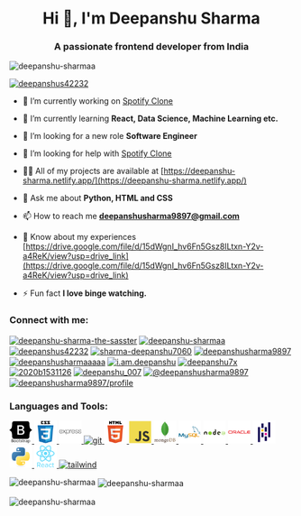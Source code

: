 <h1 align="center">Hi 👋, I'm Deepanshu Sharma</h1>
<h3 align="center">A passionate frontend developer from India</h3>

<p align="left"> <img src="https://komarev.com/ghpvc/?username=deepanshu-sharmaa&label=Profile%20views&color=0e75b6&style=flat" alt="deepanshu-sharmaa" /> </p>

<p align="left"> <a href="https://twitter.com/deepanshus42232" target="blank"><img src="https://img.shields.io/twitter/follow/deepanshus42232?logo=twitter&style=for-the-badge" alt="deepanshus42232" /></a> </p>

- 🔭 I’m currently working on [Spotify Clone](https://github.com/deepanshu-sharmaa/clone-spotify)

- 🌱 I’m currently learning **React, Data Science, Machine Learning etc.**

- 🤝 I’m looking for a new role **Software Engineer**

- 🤝 I’m looking for help with [Spotify Clone](https://github.com/deepanshu-sharmaa/clone-spotify)

- 👨‍💻 All of my projects are available at [https://deepanshu-sharma.netlify.app/](https://deepanshu-sharma.netlify.app/)

- 💬 Ask me about **Python, HTML and CSS**

- 📫 How to reach me **deepanshusharma9897@gmail.com**

- 📄 Know about my experiences [https://drive.google.com/file/d/15dWgnI_hv6Fn5Gsz8ILtxn-Y2v-a4ReK/view?usp=drive_link](https://drive.google.com/file/d/15dWgnI_hv6Fn5Gsz8ILtxn-Y2v-a4ReK/view?usp=drive_link)

- ⚡ Fun fact **I love binge watching.**

<h3 align="left">Connect with me:</h3>
<p align="left">
<a href="https://codepen.io/deepanshu-sharma-the-sasster" target="blank"><img align="center" src="https://raw.githubusercontent.com/rahuldkjain/github-profile-readme-generator/master/src/images/icons/Social/codepen.svg" alt="deepanshu-sharma-the-sasster" height="30" width="40" /></a>
<a href="https://dev.to/deepanshu-sharmaa" target="blank"><img align="center" src="https://raw.githubusercontent.com/rahuldkjain/github-profile-readme-generator/master/src/images/icons/Social/devto.svg" alt="deepanshu-sharmaa" height="30" width="40" /></a>
<a href="https://twitter.com/deepanshus42232" target="blank"><img align="center" src="https://raw.githubusercontent.com/rahuldkjain/github-profile-readme-generator/master/src/images/icons/Social/twitter.svg" alt="deepanshus42232" height="30" width="40" /></a>
<a href="https://linkedin.com/in/sharma-deepanshu7060" target="blank"><img align="center" src="https://raw.githubusercontent.com/rahuldkjain/github-profile-readme-generator/master/src/images/icons/Social/linked-in-alt.svg" alt="sharma-deepanshu7060" height="30" width="40" /></a>
<a href="https://codesandbox.com/deepanshusharma9897" target="blank"><img align="center" src="https://raw.githubusercontent.com/rahuldkjain/github-profile-readme-generator/master/src/images/icons/Social/codesandbox.svg" alt="deepanshusharma9897" height="30" width="40" /></a>
<a href="https://kaggle.com/deepanshusharmaaaaa" target="blank"><img align="center" src="https://raw.githubusercontent.com/rahuldkjain/github-profile-readme-generator/master/src/images/icons/Social/kaggle.svg" alt="deepanshusharmaaaaa" height="30" width="40" /></a>
<a href="https://instagram.com/i.am.deepanshu" target="blank"><img align="center" src="https://raw.githubusercontent.com/rahuldkjain/github-profile-readme-generator/master/src/images/icons/Social/instagram.svg" alt="i.am.deepanshu" height="30" width="40" /></a>
<a href="https://www.codechef.com/users/deepanshu7x" target="blank"><img align="center" src="https://cdn.jsdelivr.net/npm/simple-icons@3.1.0/icons/codechef.svg" alt="deepanshu7x" height="30" width="40" /></a>
<a href="https://www.hackerrank.com/2020b1531126" target="blank"><img align="center" src="https://raw.githubusercontent.com/rahuldkjain/github-profile-readme-generator/master/src/images/icons/Social/hackerrank.svg" alt="2020b1531126" height="30" width="40" /></a>
<a href="https://www.leetcode.com/deepanshu_007" target="blank"><img align="center" src="https://raw.githubusercontent.com/rahuldkjain/github-profile-readme-generator/master/src/images/icons/Social/leet-code.svg" alt="deepanshu_007" height="30" width="40" /></a>
<a href="https://www.hackerearth.com/@deepanshusharma9897" target="blank"><img align="center" src="https://raw.githubusercontent.com/rahuldkjain/github-profile-readme-generator/master/src/images/icons/Social/hackerearth.svg" alt="@deepanshusharma9897" height="30" width="40" /></a>
<a href="https://auth.geeksforgeeks.org/user/deepanshusharma9897/profile" target="blank"><img align="center" src="https://raw.githubusercontent.com/rahuldkjain/github-profile-readme-generator/master/src/images/icons/Social/geeks-for-geeks.svg" alt="deepanshusharma9897/profile" height="30" width="40" /></a>
</p>

<h3 align="left">Languages and Tools:</h3>
<p align="left"> <a href="https://getbootstrap.com" target="_blank" rel="noreferrer"> <img src="https://raw.githubusercontent.com/devicons/devicon/master/icons/bootstrap/bootstrap-plain-wordmark.svg" alt="bootstrap" width="40" height="40"/> </a> <a href="https://www.w3schools.com/css/" target="_blank" rel="noreferrer"> <img src="https://raw.githubusercontent.com/devicons/devicon/master/icons/css3/css3-original-wordmark.svg" alt="css3" width="40" height="40"/> </a> <a href="https://expressjs.com" target="_blank" rel="noreferrer"> <img src="https://raw.githubusercontent.com/devicons/devicon/master/icons/express/express-original-wordmark.svg" alt="express" width="40" height="40"/> </a> <a href="https://git-scm.com/" target="_blank" rel="noreferrer"> <img src="https://www.vectorlogo.zone/logos/git-scm/git-scm-icon.svg" alt="git" width="40" height="40"/> </a> <a href="https://www.w3.org/html/" target="_blank" rel="noreferrer"> <img src="https://raw.githubusercontent.com/devicons/devicon/master/icons/html5/html5-original-wordmark.svg" alt="html5" width="40" height="40"/> </a> <a href="https://developer.mozilla.org/en-US/docs/Web/JavaScript" target="_blank" rel="noreferrer"> <img src="https://raw.githubusercontent.com/devicons/devicon/master/icons/javascript/javascript-original.svg" alt="javascript" width="40" height="40"/> </a> <a href="https://www.mongodb.com/" target="_blank" rel="noreferrer"> <img src="https://raw.githubusercontent.com/devicons/devicon/master/icons/mongodb/mongodb-original-wordmark.svg" alt="mongodb" width="40" height="40"/> </a> <a href="https://www.mysql.com/" target="_blank" rel="noreferrer"> <img src="https://raw.githubusercontent.com/devicons/devicon/master/icons/mysql/mysql-original-wordmark.svg" alt="mysql" width="40" height="40"/> </a> <a href="https://nodejs.org" target="_blank" rel="noreferrer"> <img src="https://raw.githubusercontent.com/devicons/devicon/master/icons/nodejs/nodejs-original-wordmark.svg" alt="nodejs" width="40" height="40"/> </a> <a href="https://www.oracle.com/" target="_blank" rel="noreferrer"> <img src="https://raw.githubusercontent.com/devicons/devicon/master/icons/oracle/oracle-original.svg" alt="oracle" width="40" height="40"/> </a> <a href="https://pandas.pydata.org/" target="_blank" rel="noreferrer"> <img src="https://raw.githubusercontent.com/devicons/devicon/2ae2a900d2f041da66e950e4d48052658d850630/icons/pandas/pandas-original.svg" alt="pandas" width="40" height="40"/> </a> <a href="https://www.python.org" target="_blank" rel="noreferrer"> <img src="https://raw.githubusercontent.com/devicons/devicon/master/icons/python/python-original.svg" alt="python" width="40" height="40"/> </a> <a href="https://reactjs.org/" target="_blank" rel="noreferrer"> <img src="https://raw.githubusercontent.com/devicons/devicon/master/icons/react/react-original-wordmark.svg" alt="react" width="40" height="40"/> </a> <a href="https://tailwindcss.com/" target="_blank" rel="noreferrer"> <img src="https://www.vectorlogo.zone/logos/tailwindcss/tailwindcss-icon.svg" alt="tailwind" width="40" height="40"/> </a> </p>

<p><img align="left" src="https://github-readme-stats.vercel.app/api/top-langs?username=deepanshu-sharmaa&show_icons=true&locale=en&layout=compact" alt="deepanshu-sharmaa" /></p>

<p>&nbsp;<img align="center" src="https://github-readme-stats.vercel.app/api?username=deepanshu-sharmaa&show_icons=true&locale=en" alt="deepanshu-sharmaa" /></p>

<p><img align="center" src="https://github-readme-streak-stats.herokuapp.com/?user=deepanshu-sharmaa&" alt="deepanshu-sharmaa" /></p>
